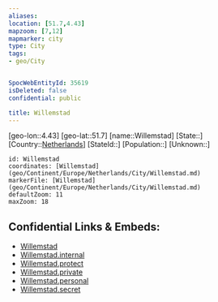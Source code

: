 ```yaml
---
aliases: 
location: [51.7,4.43]
mapzoom: [7,12] 
mapmarker: city 
type: City
tags:
- geo/City


SpocWebEntityId: 35619
isDeleted: false
confidential: public

title: Willemstad
---
```

[geo-lon::4.43]
[geo-lat::51.7]
[name::Willemstad]
[State::]
[Country::[Netherlands](geo/Continent/Europe/Netherlands.md)]
[StateId::]
[Population::]
[Unknown::]


```leaflet
id: Willemstad
coordinates: [Willemstad](geo/Continent/Europe/Netherlands/City/Willemstad.md)
markerFile: [Willemstad](geo/Continent/Europe/Netherlands/City/Willemstad.md)
defaultZoom: 11 
maxZoom: 18
```


## Confidential Links & Embeds: 
- [Willemstad](../../../../../../_public/geo/Continent/Europe/Netherlands/City/Willemstad.md) 
- [Willemstad.internal](../../../../../../_internal/geo/Continent/Europe/Netherlands/City/Willemstad.internal.md) 
- [Willemstad.protect](../../../../../../_protect/geo/Continent/Europe/Netherlands/City/Willemstad.protect.md) 
- [Willemstad.private](../../../../../../_private/geo/Continent/Europe/Netherlands/City/Willemstad.private.md) 
- [Willemstad.personal](../../../../../../_personal/geo/Continent/Europe/Netherlands/City/Willemstad.personal.md) 
- [Willemstad.secret](../../../../../../_secret/geo/Continent/Europe/Netherlands/City/Willemstad.secret.md) 
